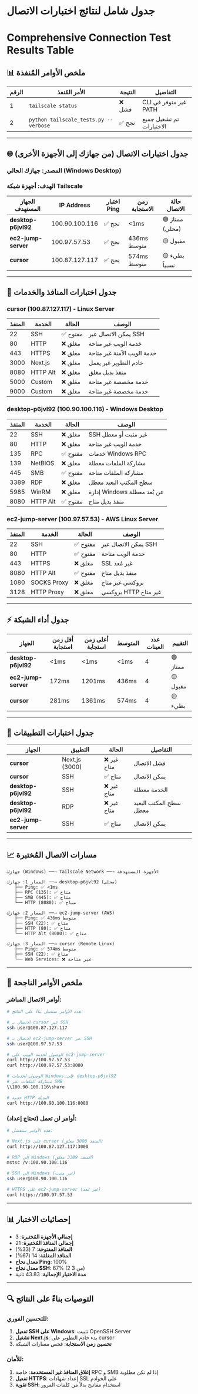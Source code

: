# جدول شامل لنتائج اختبارات الاتصال
# Comprehensive Connection Test Results Table

## 📊 ملخص الأوامر المُنفذة

| الرقم | الأمر المُنفذ | النتيجة | التفاصيل |
|------|-------------|---------|----------|
| 1 | `tailscale status` | ❌ فشل | CLI غير متوفر في PATH |
| 2 | `python tailscale_tests.py --verbose` | ✅ نجح | تم تشغيل جميع الاختبارات |

---

## 🌐 جدول اختبارات الاتصال (من جهازك إلى الأجهزة الأخرى)

### المصدر: جهازك الحالي (Windows Desktop)
### الهدف: أجهزة شبكة Tailscale

| الجهاز المستهدف | IP Address | اختبار Ping | زمن الاستجابة | حالة الاتصال |
|-----------------|------------|-------------|---------------|---------------|
| **desktop-p6jvl92** | 100.90.100.116 | ✅ نجح | <1ms | 🟢 ممتاز (محلي) |
| **ec2-jump-server** | 100.97.57.53 | ✅ نجح | 436ms متوسط | 🟡 مقبول |
| **cursor** | 100.87.127.117 | ✅ نجح | 574ms متوسط | 🟡 بطيء نسبياً |

---

## 🔌 جدول اختبارات المنافذ والخدمات

### cursor (100.87.127.117) - Linux Server

| المنفذ | الخدمة | الحالة | الوصف |
|-------|--------|--------|-------|
| 22 | SSH | ✅ مفتوح | يمكن الاتصال عبر SSH |
| 80 | HTTP | ❌ مغلق | خدمة الويب غير متاحة |
| 443 | HTTPS | ❌ مغلق | خدمة الويب الآمنة غير متاحة |
| 3000 | Next.js | ❌ مغلق | خادم التطوير غير يعمل |
| 8080 | HTTP Alt | ❌ مغلق | منفذ بديل مغلق |
| 5000 | Custom | ❌ مغلق | خدمة مخصصة غير متاحة |
| 9000 | Custom | ❌ مغلق | خدمة مخصصة غير متاحة |

### desktop-p6jvl92 (100.90.100.116) - Windows Desktop

| المنفذ | الخدمة | الحالة | الوصف |
|-------|--------|--------|-------|
| 22 | SSH | ❌ مغلق | SSH غير مثبت أو معطل |
| 80 | HTTP | ❌ مغلق | خدمة الويب غير متاحة |
| 135 | RPC | ✅ مفتوح | خدمات Windows RPC |
| 139 | NetBIOS | ❌ مغلق | مشاركة الملفات معطلة |
| 445 | SMB | ✅ مفتوح | مشاركة الملفات متاحة |
| 3389 | RDP | ❌ مغلق | سطح المكتب البعيد معطل |
| 5985 | WinRM | ❌ مغلق | إدارة Windows عن بُعد معطلة |
| 8080 | HTTP Alt | ✅ مفتوح | منفذ بديل متاح |

### ec2-jump-server (100.97.57.53) - AWS Linux Server

| المنفذ | الخدمة | الحالة | الوصف |
|-------|--------|--------|-------|
| 22 | SSH | ✅ مفتوح | يمكن الاتصال عبر SSH |
| 80 | HTTP | ✅ مفتوح | خدمة الويب متاحة |
| 443 | HTTPS | ❌ مغلق | SSL غير مُعد |
| 8080 | HTTP Alt | ✅ مفتوح | منفذ بديل متاح |
| 1080 | SOCKS Proxy | ❌ مغلق | بروكسي غير متاح |
| 3128 | HTTP Proxy | ❌ مغلق | بروكسي HTTP غير متاح |

---

## ⚡ جدول أداء الشبكة

| الجهاز | أقل زمن استجابة | أعلى زمن استجابة | المتوسط | عدد العينات | التقييم |
|--------|-----------------|------------------|---------|-------------|---------|
| **desktop-p6jvl92** | <1ms | <1ms | <1ms | 4 | 🟢 ممتاز |
| **ec2-jump-server** | 172ms | 1201ms | 436ms | 4 | 🟡 مقبول |
| **cursor** | 281ms | 1361ms | 574ms | 4 | 🟡 بطيء |

---

## 🔧 جدول اختبارات التطبيقات

| الجهاز | التطبيق | الحالة | التفاصيل |
|--------|----------|--------|----------|
| **cursor** | Next.js (3000) | ❌ غير متاح | فشل الاتصال |
| **cursor** | SSH | ✅ متاح | يمكن الاتصال |
| **desktop-p6jvl92** | SSH | ❌ غير متاح | الخدمة معطلة |
| **desktop-p6jvl92** | RDP | ❌ غير متاح | سطح المكتب البعيد معطل |
| **ec2-jump-server** | SSH | ✅ متاح | يمكن الاتصال |

---

## 📈 مسارات الاتصال المُختبرة

```
جهازك (Windows) ──→ Tailscale Network ──→ الأجهزة المستهدفة

المسار 1: جهازك ──→ desktop-p6jvl92 (محلي)
   ├── Ping: ✅ <1ms
   ├── RPC (135): ✅ متاح
   ├── SMB (445): ✅ متاح
   └── HTTP (8080): ✅ متاح

المسار 2: جهازك ──→ ec2-jump-server (AWS)
   ├── Ping: ✅ 436ms متوسط
   ├── SSH (22): ✅ متاح
   ├── HTTP (80): ✅ متاح
   └── HTTP Alt (8080): ✅ متاح

المسار 3: جهازك ──→ cursor (Remote Linux)
   ├── Ping: ✅ 574ms متوسط
   ├── SSH (22): ✅ متاح
   └── Web Services: ❌ غير متاحة
```

---

## 🎯 ملخص الأوامر الناجحة

### أوامر الاتصال المباشر:
```bash
# هذه الأوامر ستعمل بناءً على النتائج:

# الاتصال بـ cursor عبر SSH
ssh user@100.87.127.117

# الاتصال بـ ec2-jump-server عبر SSH  
ssh user@100.97.57.53

# الوصول لخدمة الويب على ec2-jump-server
curl http://100.97.57.53
curl http://100.97.57.53:8080

# الوصول لخدمات Windows على desktop-p6jvl92
# مشاركة الملفات عبر SMB
\\100.90.100.116\share

# خدمة HTTP البديلة
curl http://100.90.100.116:8080
```

### أوامر لن تعمل (تحتاج إعداد):
```bash
# هذه الأوامر ستفشل:

# Next.js على cursor (المنفذ 3000 مغلق)
curl http://100.87.127.117:3000

# RDP إلى Windows (المنفذ 3389 مغلق)
mstsc /v:100.90.100.116

# SSH إلى Windows (غير مثبت)
ssh user@100.90.100.116

# HTTPS على ec2-jump-server (غير مُعد)
curl https://100.97.57.53
```

---

## 📊 إحصائيات الاختبار

- **إجمالي الأجهزة المُختبرة**: 3
- **إجمالي المنافذ المُختبرة**: 21
- **المنافذ المفتوحة**: 7 (33%)
- **المنافذ المغلقة**: 14 (67%)
- **معدل نجاح Ping**: 100%
- **معدل نجاح SSH**: 67% (2 من 3)
- **مدة الاختبار الإجمالية**: 43.83 ثانية

---

## 🔍 التوصيات بناءً على النتائج

### للتحسين الفوري:
1. **تفعيل SSH على Windows**: تثبيت OpenSSH Server
2. **تشغيل Next.js**: بدء خادم التطوير على cursor
3. **تحسين زمن الاستجابة**: فحص مسارات الشبكة

### للأمان:
1. **إغلاق المنافذ غير المستخدمة**: خاصة RPC و SMB إذا لم تكن مطلوبة
2. **تفعيل HTTPS**: إعداد شهادات SSL على الخوادم
3. **تقوية SSH**: استخدام مفاتيح بدلاً من كلمات المرور
